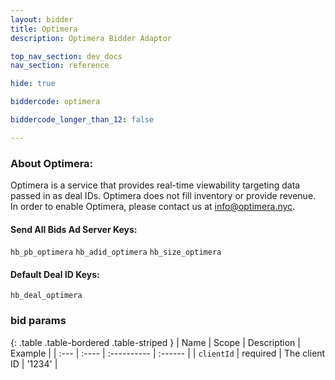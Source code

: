 ```yaml
---
layout: bidder
title: Optimera
description: Optimera Bidder Adaptor

top_nav_section: dev_docs
nav_section: reference

hide: true

biddercode: optimera

biddercode_longer_than_12: false

---
```


### About Optimera:
Optimera is a service that provides real-time viewability targeting data passed in as deal IDs. Optimera does not fill inventory or provide revenue. In order to enable Optimera, please contact us at info@optimera.nyc.

#### Send All Bids Ad Server Keys:
`hb_pb_optimera`
`hb_adid_optimera`
`hb_size_optimera`

#### Default Deal ID Keys:
`hb_deal_optimera`

### bid params

{: .table .table-bordered .table-striped }
| Name | Scope | Description | Example |
| :--- | :---- | :---------- | :------ |
| `clientId` | required | The client ID | '1234' |

